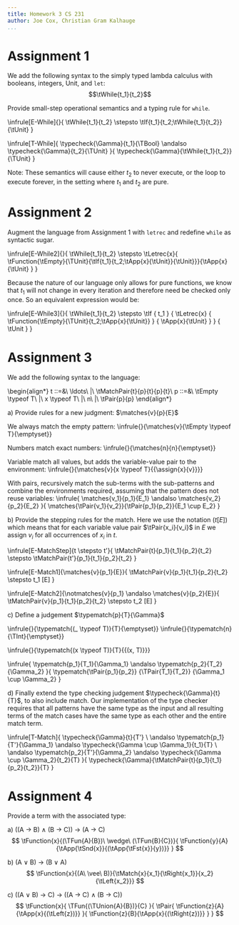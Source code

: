 ```yaml
---
title: Homework 3 CS 231
author: Joe Cox, Christian Gram Kalhauge
...
```



# Assignment 1

We add the following syntax to the simply typed lambda calculus
with booleans, integers, Unit, and $\mathtt{let}$:
$$\tWhile{t_1}{t_2}$$

Provide small-step operational semantics and a typing rule for $\mathtt{while}$.

\infrule[E-While]{}{
    \tWhile{t_1}{t_2} \stepsto \tIf{t_1}{t_2;\tWhile{t_1}{t_2}}{\tUnit}
}

\infrule[T-While]{
    \typecheck{\Gamma}{t_1}{\TBool}
    \andalso
    \typecheck{\Gamma}{t_2}{\TUnit}
}{
    \typecheck{\Gamma}{\tWhile{t_1}{t_2}}{\TUnit}
}

Note: These semantics will cause either $t_2$ to never execute, or the loop
to execute forever, in the setting where $t_1$ and $t_2$ are pure.

# Assignment 2

Augment the language from Assignment 1 with $\mathtt{letrec}$ and
redefine $\mathtt{while}$ as syntactic sugar.

\infrule[E-While2]{}{
  \tWhile{t_1}{t_2} \stepsto \tLetrec{x}{
    \tFunction{\tEmpty}{\TUnit}{\tIf{t_1}{t_2;\tApp{x}{\tUnit}}{\tUnit}}}{\tApp{x}{\tUnit}
  }
}

Because the nature of our language only allows for pure functions,
we know that $t_1$ will not change in every iteration and therefore need be 
checked only once.  So an equivalent expression would be:

\infrule[E-While3]{}{
  \tWhile{t_1}{t_2} \stepsto 
    \tIf
      { t_1 }
      { \tLetrec{x}
          { \tFunction{\tEmpty}{\TUnit}{t_2;\tApp{x}{\tUnit}} }
          { \tApp{x}{\tUnit} }
      }
      { \tUnit }
}

# Assignment 3

We add the following syntax to the language:

\begin{align*}
t ::=&\ \ldots\ |\ \tMatchPair{t}{p}{t}{p}{t}\\
p ::=&\ \tEmpty \typeof T\ |\ x \typeof T\ |\ n\ |\ \tPair{p}{p}
\end{align*}

a)  Provide rules for a new judgment: $\matches{v}{p}{E}$

We always match the empty pattern:
\infrule{}{\matches{v}{\tEmpty \typeof T}{\emptyset}}

Numbers match exact numbers: 
\infrule{}{\matches{n}{n}{\emptyset}}

Variable match all values, but adds the variable-value pair to the
environment:
\infrule{}{\matches{v}{x \typeof T}{\{\assign{x}{v}\}}}

With pairs, recursively match the sub-terms with the sub-patterns and
combine the environments required, assuming that the pattern does not
reuse variables:
\infrule{
\matches{v_1}{p_1}{E_1} \andalso \matches{v_2}{p_2}{E_2}
}{
\matches{\tPair{v_1}{v_2}}{\tPair{p_1}{p_2}}{E_1 \cup E_2}
}

b) Provide the stepping rules for the match. Here we use the notation
($t[E]$) which means that for each variable value pair $\tPair{x_i}{v_i}$ in $E$
we assign $v_i$ for all occurrences of $x_i$ in $t$.

\infrule[E-MatchStep]{t \stepsto t'}{
    \tMatchPair{t}{p_1}{t_1}{p_2}{t_2} \stepsto
    \tMatchPair{t'}{p_1}{t_1}{p_2}{t_2} 
}

\infrule[E-Match1]{\matches{v}{p_1}{E}}{
    \tMatchPair{v}{p_1}{t_1}{p_2}{t_2} \stepsto
    t_1 [E]
}

\infrule[E-Match2]{\notmatches{v}{p_1} \andalso \matches{v}{p_2}{E}}{
    \tMatchPair{v}{p_1}{t_1}{p_2}{t_2} \stepsto t_2 [E]
}

c) Define a judgement $\typematch{p}{T}{\Gamma}$

\infrule{}{\typematch{(\_ \typeof T)}{T}{\emptyset}}
\infrule{}{\typematch{n}{\TInt}{\emptyset}}

\infrule{}{\typematch{(x \typeof T)}{T}{\{(x, T)\}}}

\infrule{
    \typematch{p_1}{T_1}{\Gamma_1} \andalso \typematch{p_2}{T_2}{\Gamma_2}
}{
    \typematch{\tPair{p_1}{p_2}}
        {\TPair{T_1}{T_2}}
        {\Gamma_1 \cup \Gamma_2}
}

d) Finally extend the type checking judgement
$\typecheck{\Gamma}{t}{T}$, to also include match. Our implementation of
the type checker requires that all patterns have the same type as the 
input and all resulting terms of the match cases have the same type as
each other and the entire match term.

\infrule[T-Match]{
         \typecheck{\Gamma}{t}{T'} \\ 
\andalso \typematch{p_1}{T'}{\Gamma_1} 
\andalso \typecheck{\Gamma \cup \Gamma_1}{t_1}{T}  \\
\andalso \typematch{p_2}{T'}{\Gamma_2} 
\andalso \typecheck{\Gamma \cup \Gamma_2}{t_2}{T} 
}{
\typecheck{\Gamma}{\tMatchPair{t}{p_1}{t_1}{p_2}{t_2}}{T}
}


# Assignment 4

Provide a term with the associated type:

a) ((A $\rightarrow$ B) $\wedge$ (B $\rightarrow$ C)) $\rightarrow$ (A $\rightarrow$ C)
$$
\tFunction{x}{(\TFun{A}{B})\ \wedge\ (\TFun{B}{C})}{
    \tFunction{y}{A}{\tApp{\tSnd{x}}{(\tApp{\tFst{x}}{y})}}
}
$$

b) (A $\vee$ B) $\rightarrow$ (B $\vee$ A)
$$
\tFunction{x}{(A\ \vee\ B)}{\tMatch{x}{x_1}{\tRight{x_1}}{x_2}{\tLeft{x_2}}}
$$

c) ((A $\vee$ B) $\rightarrow$ C) $\rightarrow$ ((A $\rightarrow$ C) $\wedge$ (B $\rightarrow$ C))
$$
\tFunction{x}{
    \TFun{(\TUnion{A}{B})}{C}
}{
    \tPair{
        \tFunction{z}{A}{\tApp{x}{(\tLeft{z})}}
    }{
        \tFunction{z}{B}{\tApp{x}{(\tRight{z})}}
    }
}
$$
